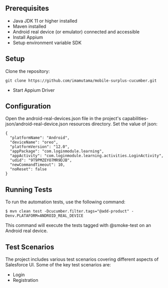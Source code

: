 
## Prerequisites
* Java JDK 11 or higher installed
* Maven installed
* Android real device (or emulator) connected and accessible
* Install Appium
* Setup environment variable SDK

## Setup
Clone the repository: 
```console
git clone https://github.com/imamutama/mobile-surplus-cucumber.git
```
* Start Appium Driver

## Configuration
Open the android-real-devices.json file in the project's capabilities-json/android-real-device.json resources directory.
Set the value of json:

```console
{
  "platformName": "Android",
  "deviceName": "oreo",
  "platformVersion": "12.0",
  "appPackage": "com.loginmodule.learning",
  "appActivity": "com.loginmodule.learning.activities.LoginActivity",
  "udid": "9T9PMZEYO7MR9DJB",
  "newCommandTimeout": 10,
  "noReset": false
}
```
## Running Tests
To run the automation tests, use the following command:
```console
$ mvn clean test -Dcucumber.filter.tags="@add-product" -Denv.PLATAFORM=ANDROID_REAL_DEVICE
```
This command will execute the tests tagged with @smoke-test on an Android real device.

## Test Scenarios
The project includes various test scenarios covering different aspects of Salesforce UI. Some of the key test scenarios are:

* Login
* Registration

